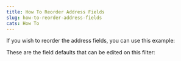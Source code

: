 ```yaml
---
title: How To Reorder Address Fields
slug: how-to-reorder-address-fields
cats: How To
---
```


 If you wish to reorder the address fields, you can use this example:

<script src="https://gist.github.com/clifgriffin/a46d352c8287dd158866e860965056c8.js" type="text/javascript"></script> These are the field defaults that can be edited on this filter:

<script src="https://gist.github.com/clifgriffin/63330a266a0add5f4cf1e0f491d8fb6f.js" type="text/javascript"></script>
